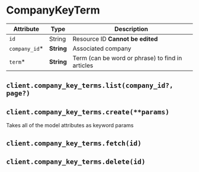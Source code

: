 # CompanyKeyTerm

| Attribute | Type | Description |
| --------- | ---- | ----------- |
| `id`          | String     | Resource ID **Cannot be edited** |
| `company_id`* | **String** | Associated company |
| `term`*       | **String** | Term (can be word or phrase) to find in articles |

## `client.company_key_terms.list(company_id?, page?)`

## `client.company_key_terms.create(**params)`

Takes all of the model attributes as keyword params

## `client.company_key_terms.fetch(id)`

## `client.company_key_terms.delete(id)`
